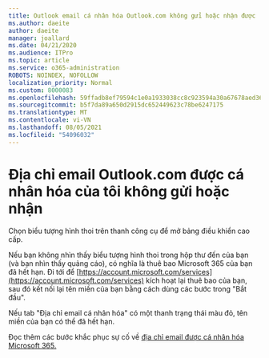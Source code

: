 ```yaml
---
title: Outlook email cá nhân hóa Outlook.com không gửi hoặc nhận được
ms.author: daeite
author: daeite
manager: joallard
ms.date: 04/21/2020
ms.audience: ITPro
ms.topic: article
ms.service: o365-administration
ROBOTS: NOINDEX, NOFOLLOW
localization_priority: Normal
ms.custom: 8000083
ms.openlocfilehash: 59ffadb8ef79594c1e0a1933038cc8c923594a30a67678aed36aa62cf174c3aa
ms.sourcegitcommit: b5f7da89a650d2915dc652449623c78be6247175
ms.translationtype: MT
ms.contentlocale: vi-VN
ms.lasthandoff: 08/05/2021
ms.locfileid: "54096032"
---
```

# <a name="my-personalized-outlookcom-email-address-isnt-sending-or-receiving"></a>Địa chỉ email Outlook.com được cá nhân hóa của tôi không gửi hoặc nhận

Chọn biểu tượng hình thoi trên thanh công cụ để mở bảng điều khiển cao cấp.

Nếu bạn không nhìn thấy biểu tượng hình thoi trong hộp thư đến của bạn (và bạn nhìn thấy quảng cáo), có nghĩa là thuê bao Microsoft 365 của bạn đã hết hạn. Đi tới để [https://account.microsoft.com/services](https://account.microsoft.com/services) kích hoạt lại thuê bao của bạn, sau đó kết nối lại tên miền của bạn bằng cách dùng các bước trong "Bắt đầu".

Nếu tab "Địa chỉ email cá nhân hóa" có một thanh trạng thái màu đỏ, tên miền của bạn có thể đã hết hạn.

Đọc thêm các bước khắc phục sự cố về [địa chỉ email được cá nhân hóa Microsoft 365.](https://support.office.com/article/75416a58-b225-4c02-8c07-8979403b427b?wt.mc_id=Office_Outlook_com_Alchemy)
